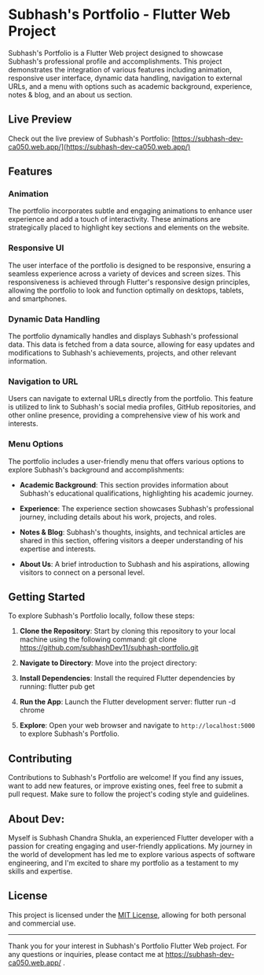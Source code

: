 # Subhash's Portfolio - Flutter Web Project

Subhash's Portfolio is a Flutter Web project designed to showcase Subhash's professional profile and accomplishments. This project demonstrates the integration of various features including animation, responsive user interface, dynamic data handling, navigation to external URLs, and a menu with options such as academic background, experience, notes & blog, and an about us section.

## Live Preview

Check out the live preview of Subhash's Portfolio: [https://subhash-dev-ca050.web.app/](https://subhash-dev-ca050.web.app/)

## Features

### Animation
The portfolio incorporates subtle and engaging animations to enhance user experience and add a touch of interactivity. These animations are strategically placed to highlight key sections and elements on the website.

### Responsive UI
The user interface of the portfolio is designed to be responsive, ensuring a seamless experience across a variety of devices and screen sizes. This responsiveness is achieved through Flutter's responsive design principles, allowing the portfolio to look and function optimally on desktops, tablets, and smartphones.

### Dynamic Data Handling
The portfolio dynamically handles and displays Subhash's professional data. This data is fetched from a data source, allowing for easy updates and modifications to Subhash's achievements, projects, and other relevant information.

### Navigation to URL
Users can navigate to external URLs directly from the portfolio. This feature is utilized to link to Subhash's social media profiles, GitHub repositories, and other online presence, providing a comprehensive view of his work and interests.

### Menu Options
The portfolio includes a user-friendly menu that offers various options to explore Subhash's background and accomplishments:

- **Academic Background**: This section provides information about Subhash's educational qualifications, highlighting his academic journey.
  
- **Experience**: The experience section showcases Subhash's professional journey, including details about his work, projects, and roles.

- **Notes & Blog**: Subhash's thoughts, insights, and technical articles are shared in this section, offering visitors a deeper understanding of his expertise and interests.

- **About Us**: A brief introduction to Subhash and his aspirations, allowing visitors to connect on a personal level.

## Getting Started

To explore Subhash's Portfolio locally, follow these steps:

1. **Clone the Repository**: Start by cloning this repository to your local machine using the following command:
    git clone https://github.com/subhashDev11/subhash-portfolio.git

2. **Navigate to Directory**: Move into the project directory:

3. **Install Dependencies**: Install the required Flutter dependencies by running: flutter pub get

4. **Run the App**: Launch the Flutter development server: flutter run -d chrome

5. **Explore**: Open your web browser and navigate to `http://localhost:5000` to explore Subhash's Portfolio.

## Contributing

Contributions to Subhash's Portfolio are welcome! If you find any issues, want to add new features, or improve existing ones, feel free to submit a pull request. Make sure to follow the project's coding style and guidelines.

## About Dev:
Myself is Subhash Chandra Shukla, an experienced Flutter developer with a passion for creating engaging and user-friendly applications. My journey in the world of development has led me to explore various aspects of software engineering, and I'm excited to share my portfolio as a testament to my skills and expertise.

## License

This project is licensed under the [MIT License](LICENSE), allowing for both personal and commercial use.

---

Thank you for your interest in Subhash's Portfolio Flutter Web project. For any questions or inquiries, please contact me at https://subhash-dev-ca050.web.app/ .

 

